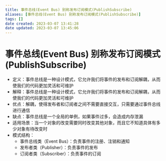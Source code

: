 ```yaml
---
title: 事件总线(Event Bus) 别称发布订阅模式(PublishSubscribe)
aliases: [事件总线(Event Bus) 别称发布订阅模式(PublishSubscribe)]
tags: []
date created: 2023-03-07 13:41:28
date updated: 2023-03-07 13:45:06
---
```


# 事件总线(Event Bus) 别称发布订阅模式(PublishSubscribe)

- 定义：事件总线是一种设计模式，它允许我们将事件的发布和订阅解耦，从而使我们的代码更加灵活和可维护
- 解释：事件总线是一种设计模式，它允许我们将事件的发布和订阅解耦，从而使我们的代码更加灵活和可维护
- 优点：解耦，使得发布者和订阅者之间不需要直接交互，只需要通过事件总线进行通信
- 缺点：事件总线是一个全局的单例，如果事件过多，会造成内存泄漏
- 适用场景：当一个对象的改变需要同时改变其他对象，而且它不知道具体有多少对象有待改变时
- 模式结构：
  - 事件总线类（Event Bus）：负责事件的注册、注销和通知
  - 发布者类（Publisher）：负责事件的发布
  - 订阅者类（Subscriber）：负责事件的订阅
